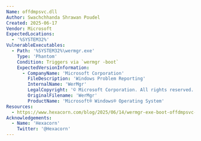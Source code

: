 ```yaml
---
Name: offdmpsvc.dll
Author: Swachchhanda Shrawan Poudel
Created: 2025-06-17
Vendor: Microsoft
ExpectedLocations:
  - '%SYSTEM32%'
VulnerableExecutables:
  - Path: '%SYSTEM32%\wermgr.exe'
    Type: 'Phantom'
    Condition: Triggers via `wermgr -boot`
    ExpectedVersionInformation:
      - CompanyName: 'Microsoft Corporation'
        FileDescription: 'Windows Problem Reporting'
        InternalName: 'WerMgr'
        LegalCopyright: '© Microsoft Corporation. All rights reserved.'
        OriginalFilename: 'WerMgr'
        ProductName: 'Microsoft® Windows® Operating System'
Resources:
  - https://www.hexacorn.com/blog/2025/06/14/wermgr-exe-boot-offdmpsvc-dll-lolbin/
Acknowledgements:
  - Name: 'Hexacorn'
    Twitter: '@Hexacorn'
---
```



